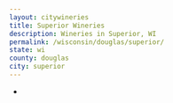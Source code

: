 ```yaml
---
layout: citywineries
title: Superior Wineries
description: Wineries in Superior, WI
permalink: /wisconsin/douglas/superior/
state: wi
county: douglas
city: superior
---
```

-

